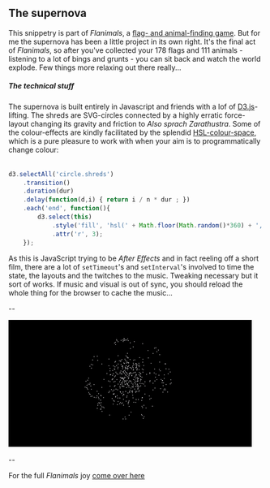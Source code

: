 ## The supernova

This snippetry is part of *Flanimals*, a [flag- and animal-finding game](http://larsvers.github.io/flanimals/). But for me the supernova has been a little project in its own right. It's the final act of *Flanimals*, so after you've collected your 178 flags and 111 animals - listening to a lot of bings and grunts - you can sit back and watch the world explode. Few things more relaxing out there really...

##### The technical stuff

The supernova is built entirely in Javascript and friends with a lof of [D3.js](https://d3js.org/)-lifting. The shreds are SVG-circles connected by a highly erratic force-layout changing its gravity and friction to *Also sprach Zarathustra*. Some of the colour-effects are kindly facilitated by the splendid [HSL-colour-space](https://css-tricks.com/yay-for-hsla/), which is a pure pleasure to work with when your aim is to programmatically change colour:

```JavaScript

d3.selectAll('circle.shreds')
	.transition()
	.duration(dur)
	.delay(function(d,i) { return i / n * dur ; })
	.each('end', function(){
		d3.select(this)
			.style('fill', 'hsl(' + Math.floor(Math.random()*360) + ', 100%, 50%)')
			.attr('r', 3);
	});

```

As this is JavaScript trying to be *After Effects* and in fact reeling off a short film, there are a lot of `setTimeout`'s and `setInterval`'s involved to time the state, the layouts and the twitches to the music. Tweaking necessary but it sort of works. If music and visual is out of sync, you should reload the whole thing for the browser to cache the music...

--

![flanimals_supernova_explosion](images/readme/flanimals_supernova_explosion.gif)

--

For the full *Flanimals* joy [come over here](http://larsvers.github.io/flanimals/)